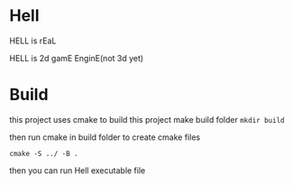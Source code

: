 # Hell

HELL is rEaL

HELL is 2d gamE EnginE(not 3d yet)


# Build

this project uses cmake
to build this project make build folder `mkdir build`

then run cmake in build folder to create cmake files
````
cmake -S ../ -B .
````
then you can run Hell executable file